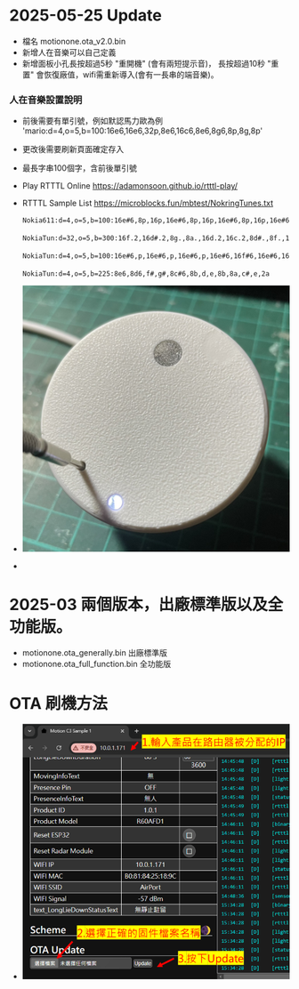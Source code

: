 # 2025-05-25 Update
- 檔名  motionone.ota_v2.0.bin
- 新增人在音樂可以自己定義
- 新增面板小孔長按超過5秒 "重開機" (會有兩短提示音)， 長按超過10秒 "重置" 會恢復廠值，wifi需重新導入(會有一長串的端音樂)。
### 人在音樂設置說明
- 前後需要有單引號，例如默認馬力歐為例  'mario:d=4,o=5,b=100:16e6,16e6,32p,8e6,16c6,8e6,8g6,8p,8g,8p'
- 更改後需要刷新頁面確定存入
- 最長字串100個字，含前後單引號
- Play RTTTL Online  https://adamonsoon.github.io/rtttl-play/
- RTTTL Sample List https://microblocks.fun/mbtest/NokringTunes.txt
        
      Nokia611:d=4,o=5,b=100:16e#6,8p,16p,16e#6,8p,16p,16e#6,8p,16p,16e#6,16f#6,16e#6,16e#6,8p,16p,16e#6,8p,16p,16e#6,8p,16p,16e#6,16f#6,16e#6,16d#6,8p,16p,16d#6
      
      NokiaTun:d=32,o=5,b=300:16f.2,16d#.2,8g.,8a.,16d.2,16c.2,8d#.,8f.,16c.2,16a#.,8d.,8f.,4a#.,4p.,1p.,8p.
      
      NokiaTun:d=4,o=5,b=100:16e#6,p,16e#6,p,16e#6,p,16e#6,16f#6,16e#6,16d#6,p,16e#7,16p,p,16e#7,16f#7,16e#7,16d#7,16c#7
      
      NokiaTun:d=4,o=5,b=225:8e6,8d6,f#,g#,8c#6,8b,d,e,8b,8a,c#,e,2a

- ![Mosquitto_broker](/motion_mmWave/image/S__42106882.jpg)
- 
# 2025-03 兩個版本，出廠標準版以及全功能版。
- motionone.ota_generally.bin  出廠標準版
- motionone.ota_full_function.bin  全功能版
  
# OTA 刷機方法
- ![Mosquitto_broker](/wall_switch/image/ota.png)
